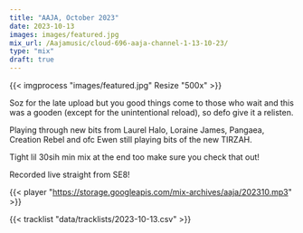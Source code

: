 ```yaml
---
title: "AAJA, October 2023"
date: 2023-10-13
images: images/featured.jpg
mix_url: /Aajamusic/cloud-696-aaja-channel-1-13-10-23/
type: "mix"
draft: true
---
```


{{< imgprocess "images/featured.jpg" Resize "500x" >}}

Soz for the late upload but you good things come to those who wait and this was a gooden (except for the unintentional reload), so defo give it a relisten.

Playing through new bits from  Laurel Halo, Loraine James, Pangaea, Creation Rebel and ofc Ewen still playing bits of the new TIRZAH. 

Tight lil 30sih min mix at the end too make sure you check that out!

Recorded live straight from SE8!

{{< player "https://storage.googleapis.com/mix-archives/aaja/202310.mp3" >}}

{{< tracklist "data/tracklists/2023-10-13.csv" >}}



